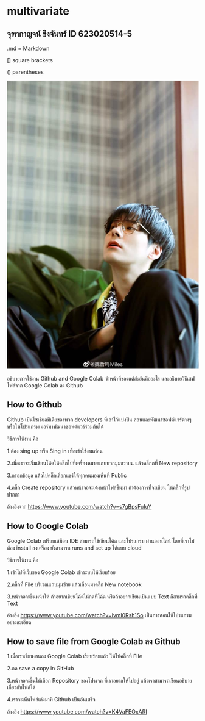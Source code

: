 # multivariate

## จุฑากาญจน์ ชิงจันทร์ ID 623020514-5

.md = Markdown

[] square brackets

() parentheses

![112](112.jpg)

อธิบายการใช้งาน Github and Google Colab ว่าหน้าที่ของแต่ล่ะอันคืออะไร และอธิบายวิธีเซฟไฟล์จาก Google Colab ลง Github

## How to Github

Github เป็นโซเชียลมีเดียของพวก developers ที่เอาไว้แบ่งปัน สอนและพัฒนาซอฟต์แวร์ต่างๆ หรือให้โปรแกรมเมอร์มาพัฒนาซอฟต์แวร์ร่วมกันได้

วิธีการใช้งาน คือ 

1.ต้อง sing up หรือ Sing in เพื่อเข้าใช้งานก่อน

2.เมื่อเราจะเริ่มเขียนโค้ดให้คลิ๊กไปที่เครื่องหมายแถบบวกมุมขวาบน แล้วคลิ๊กกที่ New repository

3.กรอกข้อมูล แล้วไปคลิ๊กเลือกแชร์ให้ทุกคนมองเห็นที่ Public 

4.คลิ๊ก Create repository แล้วหน้าจอจะเด้งหน้าไฟล์ขึ้นมา ถ้าต้องการที่จะเขียน ให้คลิ๊กที่รูปปากกา

อ้างอิงจาก https://www.youtube.com/watch?v=s7gBpsFuIuY

## How to Google Colab
Google Colab เปรียบเสมือน IDE สามารถใช้เขียนโค้ด และโปรแกรม ผ่านออนไลน์ โดยที่เราไม่ต้อง install ลงเครื่อง ยังสามารถ runs and set up ได้แบบ cloud

วิธีการใช้งาน คือ

1.เข้าไปที่เว็บของ Google Colab เข้าระบบให้เรียบร้อย

2.คลิ๊กที่ File บริเวณแถบมุมซ้าย แล้วเลื่อนมาคลิ๊ก New notebook

3.หน้าจอจะขึ้นหน้าให้ ถ้าอยากเขียนโค้ดให้กดที่โค้ด หรือถ้าอยากเขียนเป็นแบบ Text ก็สามรถคลิ๊กที่ Text

อ้างอิง https://www.youtube.com/watch?v=ivml0Rsh1So เป็นการสอนใช้โปรแกรมอย่างละเอียด

## How to save file from Google Colab ลง Github

1.เมื่อเราเขียนงานลง Google Colab เรียบร้อยแล้ว ให้ไปคลิ๊กที่ File

2.กด save a copy in GitHub 

3.หน้าจอจะขึ้นให้เลือก Repository ของโปรเจค ที่เราอยากให้ไปอยู่ แล้วเราสามารถเขียนอธิบายเกี่ยวกับไฟล์ได้

4.เราจะเห็นไฟล์เด้งมาที่ Github เป็นอันเสร็จ

อ้างอิง https://www.youtube.com/watch?v=K4VaFEOxARI




